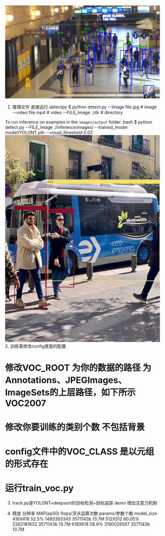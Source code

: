 ![Image](http://github.com/gasking/YOLONT/raw/master/images/output/track.png)
1. 推理文件 直接运行.detectpy
$ python detect.py --Image  file.jpg  # image 
                      --video  file.mp4  # video
                      --FILE_Image ./dir  # directory
      
To run inference on examples in the `images/output` folder:
bash
$ python detect.py --FILE_Image ./inference/images/ --trained_model model/YOLONT.pth --visual_threshold 0.02
![Image](http://github.com/gasking/YOLONT/raw/master/images/output/bus.jpg)
2. 训练需修改config里面的配置
<!-- VOC_ROOT=r'E:\YOLONT\VOCYOLO'
voc_ab = {
    'num_classes': 20,
    'lr_epoch': (300, 650), # (60, 90, 160),
    'max_epoch': 800,
    'min_dim': [416, 416],
    'name': 'VOC'
} -->
# 修改VOC_ROOT 为你的数据的路径 为Annotations、JPEGImages、ImageSets的上层路径，如下所示 VOC2007
<!-- example：
  VOC2007:
     Annotations
       *.xml 存放你的xml文件
     JPEGImages
       *.jpg  *.png  *.bmp  存放你的图片文件
     ImageSets
       Main
        train.txt
        test.txt
    train和test里面都是存放文件的命名 -->
# 修改你要训练的类别个数 不包括背景
  <!-- num_classes : X 训练类别数
  lr_epoch: (300, 650) 学习率迭代区间
  max_epoch: 800       最大的epoch -->
# config文件中的VOC_CLASS 是以元组的形式存在
  <!-- VOC_CLASSES = (  # always index 0
    'aeroplane', 'bicycle', 'bird', 'boat',
     'bottle', 'bus', 'car', 'cat', 'chair',
    'cow', 'diningtable', 'dog', 'horse',
    'motorbike', 'person', 'pottedplant',
    'sheep', 'sofa', 'train', 'tvmonitor')  -->
# 运行train_voc.py

3. track.py是YOLONT+deepsort的目标检测+目标追踪 demo
   增加注意力机制

4. 精度
分辨率     MAP(ap50)   flops/浮点运算次数 params/参数个数 model_size
416X416     52.5%    1493393343            3571143b      13.7M
512X512     60.05%   2262181632            3571143b      13.7M
618X618     58.9%    3190029567            3571143b      13.7M
 

